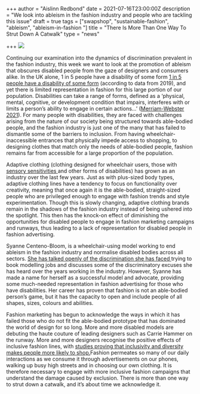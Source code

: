 +++
author = "Aislinn Redbond"
date = 2021-07-16T23:00:00Z
description = "We look into ableism in the fashion industry and people who are tackling this issue"
draft = true
tags = ["swapshop", "sustainable-fashion", "ableism", "ableism-in-fashion "]
title = "There Is More Than One Way To Strut Down A Catwalk"
type = "news"

+++
![](https://res.cloudinary.com/shrub-co-op/image/upload/v1626449476/shrubcoop.org/media/ableism_mdfht8.jpg)

Continuing our examination into the dynamics of discrimination prevalent in the fashion industry, this week we want to look at the promotion of ableism that obscures disabled people from the gaze of designers and consumers alike. In the UK alone, 1 in 5 people have a disability of some form [1 in 5 people have a disability of some form](https://bighack.org/accessibility-and-disability-facts-and-figures/) (according to data from 2019), and yet there is limited representation in fashion for this large portion of our population. Disabilities can take a range of forms, defined as a ‘physical, mental, cognitive, or development condition that impairs, interferes with or limits a person’s ability to engage in certain actions…’ ([Merriam-Webster 2021](https://www.merriam-webster.com/dictionary/disability)). For many people with disabilities, they are faced with challenges arising from the nature of our society being structured towards able-bodied people, and the fashion industry is just one of the many that has failed to dismantle some of the barriers to inclusion. From having wheelchair-inaccessible entrances that physically impede access to shopping, to designing clothes that match only the needs of able-bodied people, fashion remains far from accessible for a large proportion of the population.

Adaptive clothing (clothing designed for wheelchair users, those with [sensory sensitivities ](https://www.sensorysmart.co.uk)and other forms of disabilities) has grown as an industry over the last few years. Just as with plus-sized body types, adaptive clothing lines have a tendency to focus on functionality over creativity, meaning that once again it is the able-bodied, straight-sized people who are privileged enough to engage with fashion trends and style experimentation. Though this is slowly changing, adaptive clothing brands remain in the shadows of the fashion industry instead of being ushered into the spotlight. This then has the knock-on effect of diminishing the opportunities for disabled people to engage in fashion marketing campaigns and runways, thus leading to a lack of representation for disabled people in fashion advertising.

Syanne Centeno-Bloom, is a wheelchair-using model working to end ableism in the fashion industry and normalise disabled bodies across all sectors. [She has talked openly of the discrimination she has faced ](https://www.intimately.co/post/ableism-in-the-fashion-industry)trying to book modelling jobs and discusses some of the discriminatory excuses she has heard over the years working in the industry. However, Syanne has made a name for herself as a successful model and advocate, providing some much-needed representation in fashion advertising for those who have disabilities. Her career has proven that fashion is not an able-bodied person’s game, but it has the capacity to open and include people of all shapes, sizes, colours and abilities.

Fashion marketing has begun to acknowledge the ways in which it has failed those who do not fit the able-bodied prototype that has dominated the world of design for so long. More and more disabled models are debuting the haute couture of leading designers such as Carrie Hammer on the runway. More and more designers recognise the positive effects of inclusive fashion lines, with [studies proving that inclusivity and diversity makes people more likely to shop.](https://www.theguardian.com/sustainable-business/sustainable-fashion-blog/fashion-industry-letting-down-disabled-disability-cost-beauty)Fashion permeates so many of our daily interactions as we consume it through advertisements on our phones, walking up busy high streets and in choosing our own clothing. It is therefore necessary to engage with more inclusive fashion campaigns that understand the damage caused by exclusion. There is more than one way to strut down a catwalk, and it’s about time we acknowledge it.